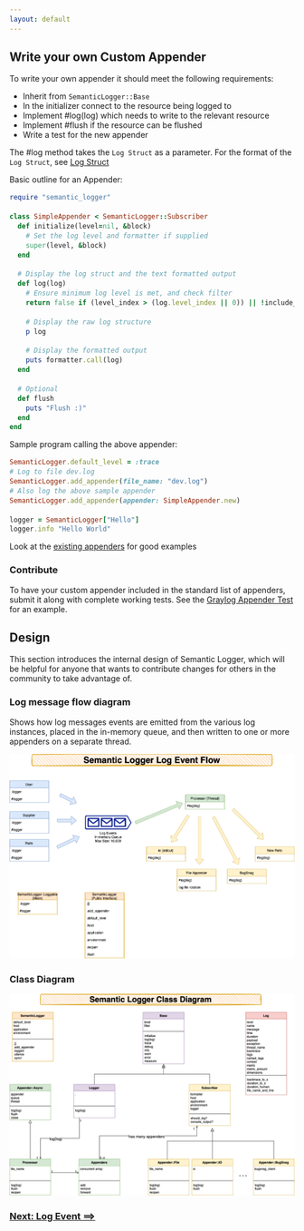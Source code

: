```yaml
---
layout: default
---
```


## Write your own Custom Appender

To write your own appender it should meet the following requirements:

* Inherit from `SemanticLogger::Base`
* In the initializer connect to the resource being logged to
* Implement #log(log) which needs to write to the relevant resource
* Implement #flush if the resource can be flushed
* Write a test for the new appender

The #log method takes the `Log Struct` as a parameter.
For the format of the `Log Struct`, see [Log Struct](log_struct.html)

Basic outline for an Appender:

~~~ruby
require "semantic_logger"

class SimpleAppender < SemanticLogger::Subscriber
  def initialize(level=nil, &block)
    # Set the log level and formatter if supplied
    super(level, &block)
  end

  # Display the log struct and the text formatted output
  def log(log)
    # Ensure minimum log level is met, and check filter
    return false if (level_index > (log.level_index || 0)) || !include_message?(log)

    # Display the raw log structure
    p log

    # Display the formatted output
    puts formatter.call(log)
  end

  # Optional
  def flush
    puts "Flush :)"
  end
end
~~~

Sample program calling the above appender:

~~~ruby
SemanticLogger.default_level = :trace
# Log to file dev.log
SemanticLogger.add_appender(file_name: "dev.log")
# Also log the above sample appender
SemanticLogger.add_appender(appender: SimpleAppender.new)

logger = SemanticLogger["Hello"]
logger.info "Hello World"
~~~

Look at the [existing appenders](https://github.com/reidmorrison/semantic_logger/tree/master/lib/semantic_logger/appender) for good examples

### Contribute

To have your custom appender included in the standard list of appenders, submit it along
with complete working tests.
See the [Graylog Appender Test](https://github.com/reidmorrison/semantic_logger/blob/master/test/appender/graylog_test.rb) for an example.

## Design

This section introduces the internal design of Semantic Logger, which will be helpful for anyone
that wants to contribute changes for others in the community to take advantage of.

### Log message flow diagram

Shows how log messages events are emitted from the various log instances, placed in the in-memory queue,
and then written to one or more appenders on a separate thread.

![Log message flow diagram](images/log_event_flow.png "Flow Diagram")

### Class Diagram

![Class diagram](images/class_diagram.png "Class Diagram")

### [Next: Log Event ==>](log_struct.html)
